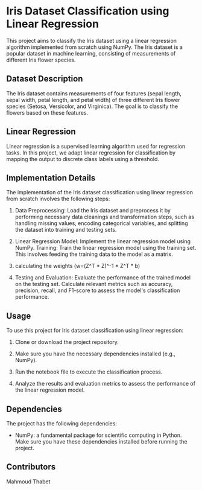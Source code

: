 # Iris Dataset Classification using Linear Regression
This project aims to classify the Iris dataset using a linear regression algorithm implemented from scratch using NumPy. The Iris dataset is a popular dataset in machine learning, consisting of measurements of different Iris flower species.

## Dataset Description
The Iris dataset contains measurements of four features (sepal length, sepal width, petal length, and petal width) of three different Iris flower species (Setosa, Versicolor, and Virginica). The goal is to classify the flowers based on these features.

## Linear Regression
Linear regression is a supervised learning algorithm used for regression tasks. In this project, we adapt linear regression for classification by mapping the output to discrete class labels using a threshold.

## Implementation Details
The implementation of the Iris dataset classification using linear regression from scratch involves the following steps:

1. Data Preprocessing: Load the Iris dataset and preprocess it by performing necessary data cleanings and transformation steps, such as handling missing values, encoding categorical variables, and splitting the dataset into training and testing sets.

2. Linear Regression Model: Implement the linear regression model using NumPy. 
Training: Train the linear regression model using the training set. This involves feeding the training data to the model as a matrix.

3. calculating the weights  (w=(Z^T * Z)^-1 * Z^T * b) 
4. Testing and Evaluation: Evaluate the performance of the trained model on the testing set. Calculate relevant metrics such as accuracy, precision, recall, and F1-score to assess the model's classification performance.

## Usage
To use this project for Iris dataset classification using linear regression:

1. Clone or download the project repository.

2. Make sure you have the necessary dependencies installed (e.g., NumPy).

3. Run the notebook file to execute the classification process.

4. Analyze the results and evaluation metrics to assess the performance of the linear regression model.

## Dependencies
The project has the following dependencies:

* NumPy: a fundamental package for scientific computing in Python.
Make sure you have these dependencies installed before running the project.

## Contributors
Mahmoud Thabet






